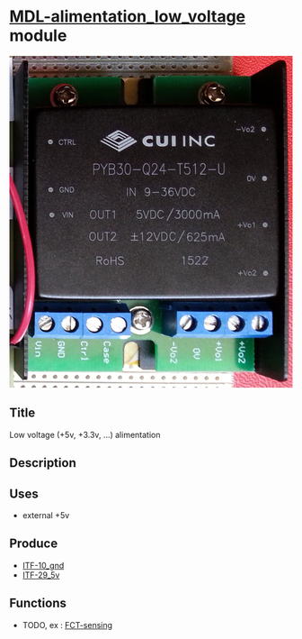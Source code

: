# [MDL-alimentation_low_voltage]() module
![](viewme.jpg)

## Title
Low voltage (+5v, +3.3v, ...) alimentation

## Description

## Uses
* external +5v

## Produce
* [ITF-10_gnd](../../interfaces/ITF-10_gnd)
* [ITF-29_5v](../../interfaces/ITF-29_5v)

## Functions
* TODO, ex : [FCT-sensing](../../functions/FCT-sensing)
